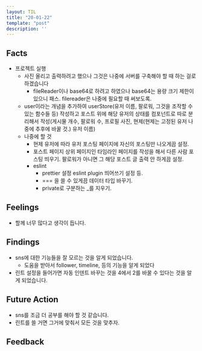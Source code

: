 ```yaml
---
layout: TIL
title: "20-01-22"
template: "post"
description: ''
---
```


## Facts

- 프로젝트 실행
  - 사진 올리고 출력하려고 했으나 그것은 나중에 서버를 구축해야 할 때 하는 걸로 하겠습니다
    - fileReader이나 base64로 하려고 하였으나 base64는 용량 크기 제한이 있으니 패스. filereader은 나중에 필요할 때 써보도록.
  - user이라는 개념을 추가하여 userStore(유저 이름, 팔로워, 그것을 조작할 수 있는 함수들 등) 작성하고 포스트 위에 해당 유저의 상태를 컴포넌트로 따로 분리해서 작성(게시물 개수, 팔로워 수, 프로필 사진, 현제(현제는 고정된 유저 나중에 추후에 바꿀 것.) 유저 이름)
  - 나중에 할 것
    - 현제 유저에 따라 유저 포스팅 페이지에 자신의 포스팅만 나오게끔 설정.
    - 포스트 페이지 상위 페이지인 타임라인 페이지를 작성을 해서 다른 사람 포스팅 띄우기. 팔로워가 아니면 그 해당 포스트 글 출력 안 하게끔 설정.
    - eslint
      - prettier 설정 eslint plugin 띄어쓰기 설정 등.
      - === 을 쓸 수 있게끔 데이터 타입 바꾸기.
      - private로 구분하는 _를 지우기.

## Feelings

- 할께 너무 많다고 생각이 듭니다.

## Findings

- sns에 대한 기능들을 잘 모르는 것을 알게 되었습니다.
  - 도움을 받아서 follower, timeline, 등의 기능을 알게 되었다
- 린트 설정을 들어가면 자동 인덴트 바꾸는 것을 4에서 2를 바꿀 수 있다는 것을 알게 되었습니다.

## Future Action

- sns를 조금 더 공부를 해야 할 것 같습니다.
- 린트를 쓸 거면 그거에 맞춰서 모든 것을 맞추자.

## Feedback
